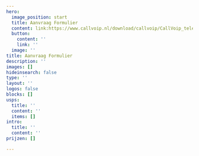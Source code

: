 ```yaml
---
hero:
  image_position: start
  title: Aanvraag Formulier
  content: link:https://www.callvoip.nl/download/callvoip/CallVoip_telefonie_aanvraagformulier.pdf
  button:
    content: ''
    link: ''
  image: ''
title: Aanvraag Formulier
description: ''
images: []
hideinsearch: false
type: ''
layout: ''
logos: false
blocks: []
usps:
  title: ''
  content: ''
  items: []
intro:
  title: ''
  content: ''
prijzen: []

---
```

